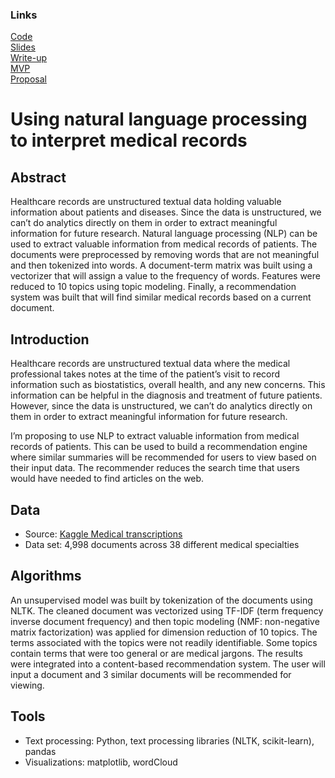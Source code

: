 ### Links
[Code](https://github.com/lee-jin81/metis_project_5_nlp/tree/main/Code_nlp) <br>
[Slides](https://github.com/lee-jin81/metis_project_5_nlp/blob/main/slides_nlp_medical_records.pdf) <br>
[Write-up](https://github.com/lee-jin81/metis_project_5_nlp/blob/main/writeup_nlp.pdf) <br>
[MVP](https://github.com/lee-jin81/metis_project_5_nlp/blob/main/nlp_mvp.md) <br>
[Proposal](https://github.com/lee-jin81/metis_project_5_nlp/blob/main/proposal_nlp_medical.pdf) <br>

# Using natural language processing to interpret medical records

## Abstract
Healthcare records are unstructured textual data holding valuable information about patients and diseases. Since the data is unstructured, we can’t do analytics directly on them in order to extract meaningful information for future research. Natural language processing (NLP) can be used to extract valuable information from medical records of patients. The documents were preprocessed by removing words that are not meaningful and then tokenized into words. A document-term matrix was built using a vectorizer that will assign a value to the frequency of words. Features were reduced to 10 topics using topic modeling. Finally, a recommendation system was built that will find similar medical records based on a current document.

## Introduction
Healthcare records are unstructured textual data where the medical professional takes notes at the time of the patient’s visit to record information such as biostatistics, overall health, and any new concerns. This information can be helpful in the diagnosis and treatment of future patients.  However, since the data is unstructured, we can’t do analytics directly on them in order to extract meaningful information for future research. 

I’m proposing to use NLP to extract valuable information from medical records of patients. This can be used to build a recommendation engine where similar summaries will be recommended for users to view based on their input data. The recommender reduces the search time that users would have needed to find articles on the web. 

## Data
* Source: [Kaggle Medical transcriptions](https://www.kaggle.com/datasets/tboyle10/medicaltranscriptions)
* Data set: 4,998 documents across 38 different medical specialties

## Algorithms
An unsupervised model was built by tokenization of the documents using NLTK. The cleaned document was vectorized using TF-IDF (term frequency inverse document frequency) and then topic modeling (NMF: non-negative matrix factorization) was applied for dimension reduction of 10 topics. The terms associated with the topics were not readily identifiable. Some topics contain terms that were too general or are medical jargons. The results were integrated into a content-based recommendation system. The user will input a document and 3 similar documents will be recommended for viewing.

## Tools
* Text processing: Python, text processing libraries (NLTK, scikit-learn), pandas
* Visualizations: matplotlib, wordCloud

